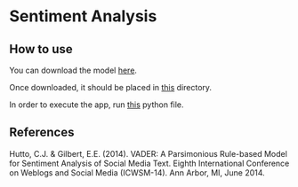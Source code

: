 # Sentiment Analysis

## How to use
You can download the model [here](https://drive.google.com/file/d/1TNBYI2XctX8uJBJLhawc3xkgF3oGVe0D/view).

Once downloaded, it should be placed in [this](src/app/data/) directory.

In order to execute the app, run [this](src/app/app.py) python file.
 
## References

Hutto, C.J. & Gilbert, E.E. (2014). VADER: A Parsimonious Rule-based Model for Sentiment Analysis of Social Media Text. Eighth International Conference on Weblogs and Social Media (ICWSM-14). Ann Arbor, MI, June 2014.
